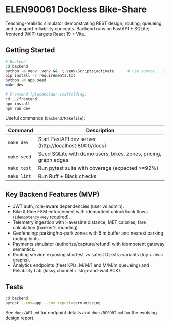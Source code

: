 # ELEN90061 Dockless Bike-Share

Teaching-realistic simulator demonstrating REST design, routing, queueing, and transport reliability concepts. Backend runs on FastAPI + SQLite; frontend (WIP) targets React 19 + Vite.

## Getting Started

```bash
# Backend
cd backend
python -m venv .venv && .\.venv\Scripts\activate      # use source .../bin/activate on macOS/Linux
pip install -r requirements.txt
python -m app.seed
make dev

# Frontend (placeholder scaffolding)
cd ../frontend
npm install
npm run dev
```

Useful commands (`backend/Makefile`):

| Command | Description |
| --- | --- |
| `make dev` | Start FastAPI dev server (http://localhost:8000/docs) |
| `make seed` | Seed SQLite with demo users, bikes, zones, pricing, graph edges |
| `make test` | Run pytest suite with coverage (expected >=92%) |
| `make lint` | Run Ruff + Black checks |

## Key Backend Features (MVP)

- JWT auth, role-aware dependencies (user vs admin).
- Bike & Ride FSM enforcement with idempotent unlock/lock flows (`Idempotency-Key` required).
- Telemetry ingestion with Haversine distance, MET calories, fare calculation (banker's rounding).
- Geofencing: parking/no-park zones with 5 m buffer and nearest parking routing hints.
- Payments simulator (authorize/capture/refund) with idempotent gateway semantics.
- Routing service exposing shortest vs safest Dijkstra variants (toy + civic graphs).
- Analytics endpoints (fleet KPIs, M/M/1 and M/M/m queueing) and Reliability Lab (lossy channel + stop-and-wait ACK).

## Tests

```bash
cd backend
pytest --cov=app --cov-report=term-missing
```

See `docs/API.md` for endpoint details and `docs/REPORT.md` for the evolving design report.

